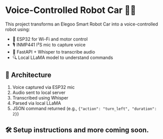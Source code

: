 # Voice-Controlled Robot Car 🤖🎤

This project transforms an Elegoo Smart Robot Car into a voice-controlled robot using:

- 📡 ESP32 for Wi-Fi and motor control
- 🎙️ INMP441 I²S mic to capture voice
- 🧠 FastAPI + Whisper to transcribe audio
- 🔍 Local LLaMA model to understand commands

## 🧭 Architecture
1. Voice captured via ESP32 mic
2. Audio sent to local server
3. Transcribed using Whisper
4. Parsed via local LLaMA
5. JSON command returned (e.g., `{"action": "turn_left", "duration": 2}`)

## 🛠 Setup instructions and more coming soon.

